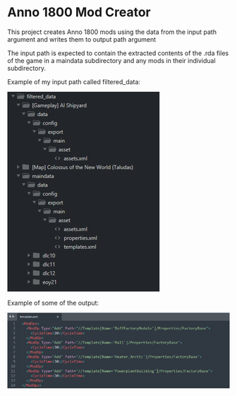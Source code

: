 # Anno 1800 Mod Creator

This project creates Anno 1800 mods using the data from the input path argument and writes them to output path argument

The input path is expected to contain the extracted contents of the .rda files of the game in a maindata subdirectory and any mods in their individual subdirectory.

Example of my input path called filtered_data:

![alt text](input.png)

Example of some of the output:

![alt text](output.png)